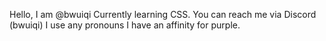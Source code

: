 Hello, I am @bwuiqi
Currently learning CSS.
You can reach me via Discord (bwuiqi)
I use any pronouns
I have an affinity for purple.

<!---
bwuiqi/bwuiqi is a ✨ special ✨ repository because its `README.md` (this file) appears on your GitHub profile.
You can click the Preview link to take a look at your changes.
--->
